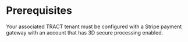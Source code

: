 # Prerequisites

Your associated TRACT tenant must be configured with a Stripe payment gateway with an account
that has 3D secure processing enabled.
